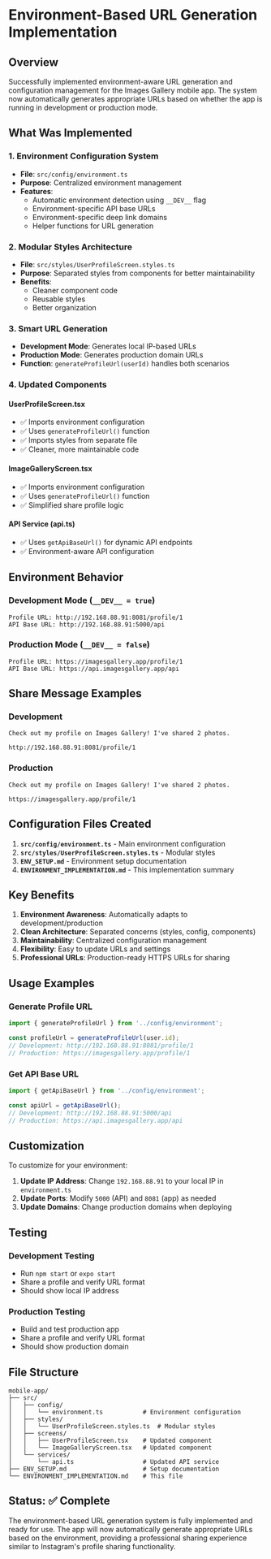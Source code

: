 # Environment-Based URL Generation Implementation

## Overview
Successfully implemented environment-aware URL generation and configuration management for the Images Gallery mobile app. The system now automatically generates appropriate URLs based on whether the app is running in development or production mode.

## What Was Implemented

### 1. Environment Configuration System
- **File**: `src/config/environment.ts`
- **Purpose**: Centralized environment management
- **Features**:
  - Automatic environment detection using `__DEV__` flag
  - Environment-specific API base URLs
  - Environment-specific deep link domains
  - Helper functions for URL generation

### 2. Modular Styles Architecture
- **File**: `src/styles/UserProfileScreen.styles.ts`
- **Purpose**: Separated styles from components for better maintainability
- **Benefits**:
  - Cleaner component code
  - Reusable styles
  - Better organization

### 3. Smart URL Generation
- **Development Mode**: Generates local IP-based URLs
- **Production Mode**: Generates production domain URLs
- **Function**: `generateProfileUrl(userId)` handles both scenarios

### 4. Updated Components

#### UserProfileScreen.tsx
- ✅ Imports environment configuration
- ✅ Uses `generateProfileUrl()` function
- ✅ Imports styles from separate file
- ✅ Cleaner, more maintainable code

#### ImageGalleryScreen.tsx
- ✅ Imports environment configuration  
- ✅ Uses `generateProfileUrl()` function
- ✅ Simplified share profile logic

#### API Service (api.ts)
- ✅ Uses `getApiBaseUrl()` for dynamic API endpoints
- ✅ Environment-aware API configuration

## Environment Behavior

### Development Mode (`__DEV__ = true`)
```
Profile URL: http://192.168.88.91:8081/profile/1
API Base URL: http://192.168.88.91:5000/api
```

### Production Mode (`__DEV__ = false`)
```
Profile URL: https://imagesgallery.app/profile/1  
API Base URL: https://api.imagesgallery.app/api
```

## Share Message Examples

### Development
```
Check out my profile on Images Gallery! I've shared 2 photos.

http://192.168.88.91:8081/profile/1
```

### Production  
```
Check out my profile on Images Gallery! I've shared 2 photos.

https://imagesgallery.app/profile/1
```

## Configuration Files Created

1. **`src/config/environment.ts`** - Main environment configuration
2. **`src/styles/UserProfileScreen.styles.ts`** - Modular styles
3. **`ENV_SETUP.md`** - Environment setup documentation
4. **`ENVIRONMENT_IMPLEMENTATION.md`** - This implementation summary

## Key Benefits

1. **Environment Awareness**: Automatically adapts to development/production
2. **Clean Architecture**: Separated concerns (styles, config, components)
3. **Maintainability**: Centralized configuration management
4. **Flexibility**: Easy to update URLs and settings
5. **Professional URLs**: Production-ready HTTPS URLs for sharing

## Usage Examples

### Generate Profile URL
```typescript
import { generateProfileUrl } from '../config/environment';

const profileUrl = generateProfileUrl(user.id);
// Development: http://192.168.88.91:8081/profile/1
// Production: https://imagesgallery.app/profile/1
```

### Get API Base URL
```typescript
import { getApiBaseUrl } from '../config/environment';

const apiUrl = getApiBaseUrl();
// Development: http://192.168.88.91:5000/api
// Production: https://api.imagesgallery.app/api
```

## Customization

To customize for your environment:

1. **Update IP Address**: Change `192.168.88.91` to your local IP in `environment.ts`
2. **Update Ports**: Modify `5000` (API) and `8081` (app) as needed
3. **Update Domains**: Change production domains when deploying

## Testing

### Development Testing
- Run `npm start` or `expo start`
- Share a profile and verify URL format
- Should show local IP address

### Production Testing  
- Build and test production app
- Share a profile and verify URL format
- Should show production domain

## File Structure
```
mobile-app/
├── src/
│   ├── config/
│   │   └── environment.ts           # Environment configuration
│   ├── styles/
│   │   └── UserProfileScreen.styles.ts  # Modular styles
│   ├── screens/
│   │   ├── UserProfileScreen.tsx    # Updated component
│   │   └── ImageGalleryScreen.tsx   # Updated component
│   └── services/
│       └── api.ts                   # Updated API service
├── ENV_SETUP.md                     # Setup documentation
└── ENVIRONMENT_IMPLEMENTATION.md    # This file
```

## Status: ✅ Complete

The environment-based URL generation system is fully implemented and ready for use. The app will now automatically generate appropriate URLs based on the environment, providing a professional sharing experience similar to Instagram's profile sharing functionality. 